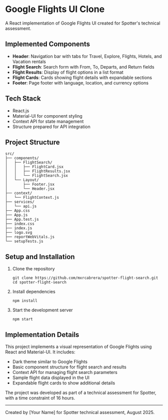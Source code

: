 # Google Flights UI Clone

A React implementation of Google Flights UI created for Spotter's technical assessment.

## Implemented Components

- **Header**: Navigation bar with tabs for Travel, Explore, Flights, Hotels, and Vacation rentals
- **Flight Search**: Search form with From, To, Departs, and Return fields
- **Flight Results**: Display of flight options in a list format
- **Flight Cards**: Cards showing flight details with expandable sections
- **Footer**: Page footer with language, location, and currency options

## Tech Stack

- React.js
- Material-UI for component styling
- Context API for state management
- Structure prepared for API integration

## Project Structure

```
src/
├── components/
│   ├── FlightSearch/
│   │   ├── FlightCard.jsx
│   │   ├── FlightResults.jsx
│   │   └── FlightSearch.jsx
│   └── Layout/
│       ├── Footer.jsx
│       └── Header.jsx
├── context/
│   └── FlightContext.js
├── services/
│   └── api.js
├── App.css
├── App.js
├── App.test.js
├── index.css
├── index.js
├── logo.svg
├── reportWebVitals.js
└── setupTests.js
```

## Setup and Installation

1. Clone the repository
   ```
   git clone https://github.com/mxrcabrera/spotter-flight-search.git
   cd spotter-flight-search
   ```

2. Install dependencies
   ```
   npm install
   ```

3. Start the development server
   ```
   npm start
   ```

## Implementation Details

This project implements a visual representation of Google Flights using React and Material-UI. It includes:

- Dark theme similar to Google Flights
- Basic component structure for flight search and results
- Context API for managing flight search parameters
- Sample flight data displayed in the UI
- Expandable flight cards to show additional details

The project was developed as part of a technical assessment for Spotter, with a time constraint of 16 hours.

---

Created by [Your Name] for Spotter technical assessment, August 2025.
